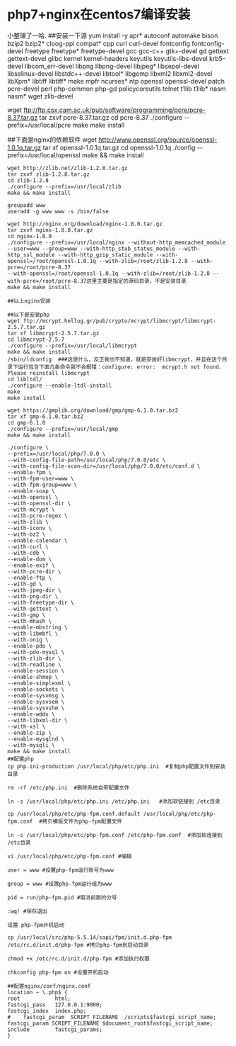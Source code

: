 # php7+nginx在centos7编译安装
  小整理了一哈.
  ##安装一下源 
  yum install -y apr* autoconf automake bison bzip2 bzip2* cloog-ppl compat* cpp curl curl-devel fontconfig fontconfig-devel freetype freetype* freetype-devel gcc gcc-c++ gtk+-devel gd gettext gettext-devel glibc kernel kernel-headers keyutils keyutils-libs-devel krb5-devel libcom_err-devel libpng libpng-devel libjpeg* libsepol-devel libselinux-devel libstdc++-devel libtool* libgomp libxml2 libxml2-devel libXpm* libtiff libtiff* make mpfr ncurses* ntp openssl openssl-devel patch pcre-devel perl php-common php-gd policycoreutils telnet t1lib t1lib* nasm nasm* wget zlib-devel

  wget ftp://ftp.csx.cam.ac.uk/pub/software/programming/pcre/pcre-8.37.tar.gz
  tar zxvf pcre-8.37.tar.gz 
  cd pcre-8.37
  ./configure --prefix=/usr/local/pcre
  make
  make install

##下面是nginx的依赖软件 
    wget http://www.openssl.org/source/openssl-1.0.1q.tar.gz
    tar xf openssl-1.0.1q.tar.gz 
    cd openssl-1.0.1q
    ./config --prefix=/usr/local/openssl
    make && make install

    wget http://zlib.net/zlib-1.2.8.tar.gz
    tar zxvf zlib-1.2.8.tar.gz
    cd zlib-1.2.8
    ./configure --prefix=/usr/local/zlib
    make && make install

    groupadd www
    useradd -g www www -s /bin/false

    wget http://nginx.org/download/nginx-1.8.0.tar.gz
    tar zxvf nginx-1.8.0.tar.gz
    cd nginx-1.8.0
    ./configure --prefix=/usr/local/nginx --without-http_memcached_module --user=www --group=www --with-http_stub_status_module --with-http_ssl_module --with-http_gzip_static_module --with-openssl=/root/openssl-1.0.1q --with-zlib=/root/zlib-1.2.8 --with-pcre=/root/pcre-8.37
    --with-openssl=/root/openssl-1.0.1q --with-zlib=/root/zlib-1.2.8 --with-pcre=/root/pcre-8.37这里主要是指定的源码目录，不是安装目录
    make && make install

    ##以上nginx安装

    ##以下是安装php
    wget ftp://mcrypt.hellug.gr/pub/crypto/mcrypt/libmcrypt/libmcrypt-2.5.7.tar.gz
    tar xf libmcrypt-2.5.7.tar.gz
    cd libmcrypt-2.5.7
    ./configure --prefix=/usr/local/libmcrypt
    make && make install
    /sbin/ldconfig  ###这是什么，反正我也不知道，就是安装好libmcrypt，并且在这个目录下运行包含下面几条命令就不会报错：configure: error:  mcrypt.h not found. Please reinstall libmcrypt
    cd libltdl/   
    ./configure --enable-ltdl-install
    make
    make install 

    wget https://gmplib.org/download/gmp/gmp-6.1.0.tar.bz2
    tar xf gmp-6.1.0.tar.bz2 
    cd gmp-6.1.0
    ./configure --prefix=/usr/local/gmp
    make && make install

    ./configure \
    --prefix=/usr/local/php/7.0.0 \
    --with-config-file-path=/usr/local/php/7.0.0/etc \
    --with-config-file-scan-dir=/usr/local/php/7.0.0/etc/conf.d \
    --enable-fpm \
    --with-fpm-user=www \
    --with-fpm-group=www \
    --enable-soap \
    --with-openssl \
    --with-openssl-dir \
    --with-mcrypt \
    --with-pcre-regex \
    --with-zlib \
    --with-iconv \
    --with-bz2 \
    --enable-calendar \
    --with-curl \
    --with-cdb \
    --enable-dom \
    --enable-exif \
    --with-pcre-dir \
    --enable-ftp \
    --with-gd \
    --with-jpeg-dir \
    --with-png-dir \
    --with-freetype-dir \
    --with-gettext \
    --with-gmp \
    --with-mhash \
    --enable-mbstring \
    --with-libmbfl \
    --with-onig \
    --enable-pdo \
    --with-pdo-mysql \
    --with-zlib-dir \
    --with-readline \
    --enable-session \
    --enable-shmop \
    --enable-simplexml \
    --enable-sockets \
    --enable-sysvmsg \
    --enable-sysvsem \
    --enable-sysvshm \
    --enable-wddx \
    --with-libxml-dir \
    --with-xsl \
    --enable-zip \
    --enable-mysqlnd \
    --with-mysqli \
    make && make install
    ##配置php
    cp php.ini-production /usr/local/php/etc/php.ini  #复制php配置文件到安装目录

    rm -rf /etc/php.ini  #删除系统自带配置文件

    ln -s /usr/local/php/etc/php.ini /etc/php.ini   #添加软链接到 /etc目录

    cp /usr/local/php/etc/php-fpm.conf.default /usr/local/php/etc/php-fpm.conf  #拷贝模板文件为php-fpm配置文件

    ln -s /usr/local/php/etc/php-fpm.conf /etc/php-fpm.conf  #添加软连接到 /etc目录

    vi /usr/local/php/etc/php-fpm.conf #编辑

    user = www #设置php-fpm运行账号为www

    group = www #设置php-fpm运行组为www

    pid = run/php-fpm.pid #取消前面的分号

    :wq! #保存退出

    设置 php-fpm开机启动

    cp /usr/local/src/php-5.5.14/sapi/fpm/init.d.php-fpm /etc/rc.d/init.d/php-fpm #拷贝php-fpm到启动目录

    chmod +x /etc/rc.d/init.d/php-fpm #添加执行权限

    chkconfig php-fpm on #设置开机启动 

    ##配置nginx/conf/nginx.conf
    location ~ \.php$ {
    root           html;
    fastcgi_pass   127.0.0.1:9000;
    fastcgi_index  index.php;
    #    fastcgi_param  SCRIPT_FILENAME  /scripts$fastcgi_script_name;
    fastcgi_param SCRIPT_FILENAME $document_root$fastcgi_script_name;
    include        fastcgi_params;
    }
